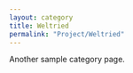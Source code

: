 ```yaml
---
layout: category
title: Weltried
permalink: "Project/Weltried"
---
```


Another sample category page.
